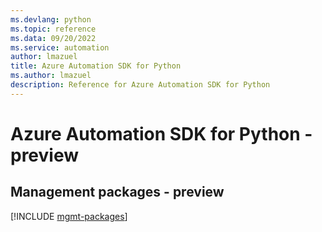 ```yaml
---
ms.devlang: python
ms.topic: reference
ms.data: 09/20/2022
ms.service: automation
author: lmazuel
title: Azure Automation SDK for Python
ms.author: lmazuel
description: Reference for Azure Automation SDK for Python
---
```

# Azure Automation SDK for Python - preview

## Management packages - preview
[!INCLUDE [mgmt-packages](automation-mgmt-index.md)]